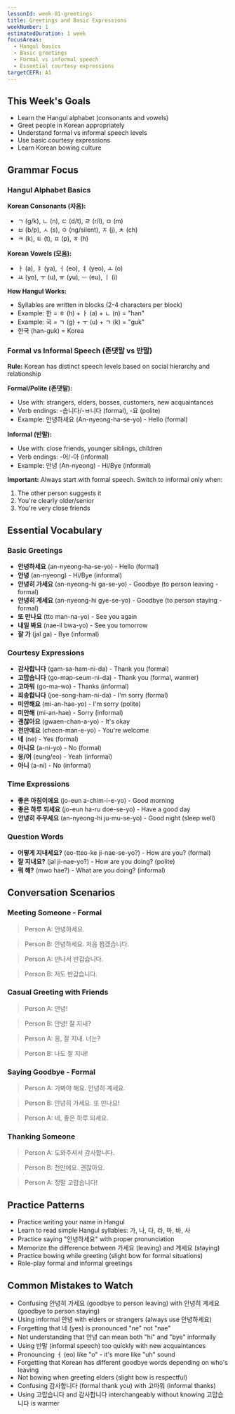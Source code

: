 ```yaml
---
lessonId: week-01-greetings
title: Greetings and Basic Expressions
weekNumber: 1
estimatedDuration: 1 week
focusAreas:
  - Hangul basics
  - Basic greetings
  - Formal vs informal speech
  - Essential courtesy expressions
targetCEFR: A1
---
```


## This Week's Goals

- Learn the Hangul alphabet (consonants and vowels)
- Greet people in Korean appropriately
- Understand formal vs informal speech levels
- Use basic courtesy expressions
- Learn Korean bowing culture

## Grammar Focus

### Hangul Alphabet Basics

**Korean Consonants (자음):**
- ㄱ (g/k), ㄴ (n), ㄷ (d/t), ㄹ (r/l), ㅁ (m)
- ㅂ (b/p), ㅅ (s), ㅇ (ng/silent), ㅈ (j), ㅊ (ch)
- ㅋ (k), ㅌ (t), ㅍ (p), ㅎ (h)

**Korean Vowels (모음):**
- ㅏ (a), ㅑ (ya), ㅓ (eo), ㅕ (yeo), ㅗ (o)
- ㅛ (yo), ㅜ (u), ㅠ (yu), ㅡ (eu), ㅣ (i)

**How Hangul Works:**
- Syllables are written in blocks (2-4 characters per block)
- Example: 한 = ㅎ (h) + ㅏ (a) + ㄴ (n) = "han"
- Example: 국 = ㄱ (g) + ㅜ (u) + ㄱ (k) = "guk"
- 한국 (han-guk) = Korea

### Formal vs Informal Speech (존댓말 vs 반말)

**Rule:** Korean has distinct speech levels based on social hierarchy and relationship

**Formal/Polite (존댓말):**
- Use with: strangers, elders, bosses, customers, new acquaintances
- Verb endings: -습니다/-ㅂ니다 (formal), -요 (polite)
- Example: 안녕하세요 (An-nyeong-ha-se-yo) - Hello (formal)

**Informal (반말):**
- Use with: close friends, younger siblings, children
- Verb endings: -어/-아 (informal)
- Example: 안녕 (An-nyeong) - Hi/Bye (informal)

**Important:** Always start with formal speech. Switch to informal only when:
1. The other person suggests it
2. You're clearly older/senior
3. You're very close friends

## Essential Vocabulary

### Basic Greetings
- **안녕하세요** (an-nyeong-ha-se-yo) - Hello (formal)
- **안녕** (an-nyeong) - Hi/Bye (informal)
- **안녕히 가세요** (an-nyeong-hi ga-se-yo) - Goodbye (to person leaving - formal)
- **안녕히 계세요** (an-nyeong-hi gye-se-yo) - Goodbye (to person staying - formal)
- **또 만나요** (tto man-na-yo) - See you again
- **내일 봐요** (nae-il bwa-yo) - See you tomorrow
- **잘 가** (jal ga) - Bye (informal)

### Courtesy Expressions
- **감사합니다** (gam-sa-ham-ni-da) - Thank you (formal)
- **고맙습니다** (go-map-seum-ni-da) - Thank you (formal, warmer)
- **고마워** (go-ma-wo) - Thanks (informal)
- **죄송합니다** (joe-song-ham-ni-da) - I'm sorry (formal)
- **미안해요** (mi-an-hae-yo) - I'm sorry (polite)
- **미안해** (mi-an-hae) - Sorry (informal)
- **괜찮아요** (gwaen-chan-a-yo) - It's okay
- **천만에요** (cheon-man-e-yo) - You're welcome
- **네** (ne) - Yes (formal)
- **아니요** (a-ni-yo) - No (formal)
- **응/어** (eung/eo) - Yeah (informal)
- **아니** (a-ni) - No (informal)

### Time Expressions
- **좋은 아침이에요** (jo-eun a-chim-i-e-yo) - Good morning
- **좋은 하루 되세요** (jo-eun ha-ru doe-se-yo) - Have a good day
- **안녕히 주무세요** (an-nyeong-hi ju-mu-se-yo) - Good night (sleep well)

### Question Words
- **어떻게 지내세요?** (eo-tteo-ke ji-nae-se-yo?) - How are you? (formal)
- **잘 지내요?** (jal ji-nae-yo?) - How are you doing? (polite)
- **뭐 해?** (mwo hae?) - What are you doing? (informal)

## Conversation Scenarios

### Meeting Someone - Formal

> Person A: 안녕하세요.

> Person B: 안녕하세요. 처음 뵙겠습니다.

> Person A: 만나서 반갑습니다.

> Person B: 저도 반갑습니다.

### Casual Greeting with Friends

> Person A: 안녕!

> Person B: 안녕! 잘 지내?

> Person A: 응, 잘 지내. 너는?

> Person B: 나도 잘 지내!

### Saying Goodbye - Formal

> Person A: 가봐야 해요. 안녕히 계세요.

> Person B: 안녕히 가세요. 또 만나요!

> Person A: 네, 좋은 하루 되세요.

### Thanking Someone

> Person A: 도와주셔서 감사합니다.

> Person B: 천만에요. 괜찮아요.

> Person A: 정말 고맙습니다!

## Practice Patterns

- Practice writing your name in Hangul
- Learn to read simple Hangul syllables: 가, 나, 다, 라, 마, 바, 사
- Practice saying "안녕하세요" with proper pronunciation
- Memorize the difference between 가세요 (leaving) and 계세요 (staying)
- Practice bowing while greeting (slight bow for formal situations)
- Role-play formal and informal greetings

## Common Mistakes to Watch

- Confusing 안녕히 가세요 (goodbye to person leaving) with 안녕히 계세요 (goodbye to person staying)
- Using informal 안녕 with elders or strangers (always use 안녕하세요)
- Forgetting that 네 (yes) is pronounced "ne" not "nae"
- Not understanding that 안녕 can mean both "hi" and "bye" informally
- Using 반말 (informal speech) too quickly with new acquaintances
- Pronouncing ㅓ (eo) like "o" - it's more like "uh" sound
- Forgetting that Korean has different goodbye words depending on who's leaving
- Not bowing when greeting elders (slight bow is respectful)
- Confusing 감사합니다 (formal thank you) with 고마워 (informal thanks)
- Using 고맙습니다 and 감사합니다 interchangeably without knowing 고맙습니다 is warmer
